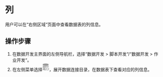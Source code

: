 # 列<a name="dayu_01_0420"></a>

用户可以在“右侧区域“页面中查看数据表的列信息。

## 操作步骤<a name="zh-cn_topic_0127185996_section7603202717523"></a>

1.  在数据开发主界面的左侧导航栏，选择“数据开发  \>  脚本开发“/“数据开发  \>  作业开发“。
2.  在左侧菜单选择![](figures/icon-DLF-data_connection.png)，展开数据连接目录，在数据表下查看对应的列信息。

